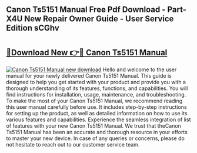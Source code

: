 ## Canon Ts5151 Manual Free Pdf Download - Part-X4U New Repair Owner Guide - User Service Edition sCGhv

# <h2><a href="http://cf2203.oget.top/?id=Canon+Ts5151+Manual">🔗Download New 👉🔴 Canon Ts5151 Manual</a></h2>

[![Canon Ts5151 Manual new download](https://i.imgur.com/5g1atiW.png)](http://cf2203.oget.top/?id=Canon+Ts5151+Manual)
Hello and welcome to the user manual for your newly delivered Canon Ts5151 Manual. This guide is designed to help you get started with your product and provide you with a thorough understanding of its features, functions, and capabilities. You will find instructions for installation, usage, maintenance, and troubleshooting. To make the most of your Canon Ts5151 Manual, we recommend reading this user manual carefully before use. It includes step-by-step instructions for setting up the product, as well as detailed information on how to use its various features and capabilities. Experience the seamless integration of list of features with your new Canon Ts5151 Manual. We trust that theCanon Ts5151 Manual has been an accurate and thorough resource in your efforts to master your new device. In case of any queries or concerns, please do not hesitate to reach out to our customer service team.
